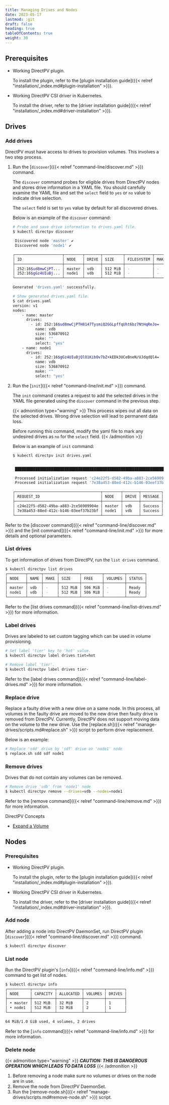 ```yaml
---
title: Managing Drives and Nodes
date: 2023-05-17
lastmod: :git
draft: false
heading: true
tableOfContents: true
weight: 30
---
```


## Prerequisites

* Working DirectPV plugin. 
 
  To install the plugin, refer to the [plugin installation guide]({{< relref "installation/_index.md#plugin-installation" >}}).

* Working DirectPV CSI driver in Kubernetes. 
 
  To install the driver, refer to the [driver installation guide]({{< relref "installation/_index.md#driver-installation" >}}).

## Drives

### Add drives

DirectPV must have access to drives to provision volumes. 
This involves a two step process.

1. Run the [`discover`]({{< relref "command-line/discover.md" >}}) command.
   
   The `discover` command probes for eligible drives from DirectPV nodes and stores drive information in a YAML file. 
   You should carefully examine the YAML file and set the `select` field to `yes` or `no` value to indicate drive selection. 
   
   The `select` field is set to `yes` value by default for all discovered drives. 
   
   Below is an example of the `discover` command:
   
   ```sh
   # Probe and save drive information to drives.yaml file.
   $ kubectl directpv discover
   
    Discovered node 'master' ✔
    Discovered node 'node1' ✔
   
   ┌─────────────────────┬────────┬───────┬─────────┬────────────┬──────┬───────────┬─────────────┐
   │ ID                  │ NODE   │ DRIVE │ SIZE    │ FILESYSTEM │ MAKE │ AVAILABLE │ DESCRIPTION │
   ├─────────────────────┼────────┼───────┼─────────┼────────────┼──────┼───────────┼─────────────┤
   │ 252:16$ud8mwCjPT... │ master │ vdb   │ 512 MiB │ -          │ -    │ YES       │ -           │
   │ 252:16$gGz4UIuBj... │ node1  │ vdb   │ 512 MiB │ -          │ -    │ YES       │ -           │
   └─────────────────────┴────────┴───────┴─────────┴────────────┴──────┴───────────┴─────────────┘

   Generated 'drives.yaml' successfully.

   # Show generated drives.yaml file.
   $ cat drives.yaml
   version: v1
   nodes:
       - name: master
         drives:
           - id: 252:16$ud8mwCjPTH8147TysmiQ2GGLpffqUht6bz7NtHqReJo=
             name: vdb
             size: 536870912
             make: ""
             select: "yes"
       - name: node1
         drives:
           - id: 252:16$gGz4UIuBjQlO1KibOv7bZ+kEDk3UCeBneN/UJdqdQl4=
             name: vdb
             size: 536870912
             make: ""
             select: "yes"
   
   ```

3. Run the [`init`]({{< relref "command-line/init.md" >}}) command.

   The `init` command creates a request to add the selected drives in the YAML file generated using the `discover` command in the previous step. 
   
   {{< admonition type="warning" >}}
   This process wipes out all data on the selected drives. 
   Wrong drive selection will lead to permanent data loss. 

   Before running this command, modify the yaml file to mark any undesired drives as `no` for the `select` field.
   {{< /admonition >}}
   
   Below is an example of `init` command:

   ```sh
   $ kubectl directpv init drives.yaml
   
   
    ███████████████████████████████████████████████████████████████████████████ 100%
   
    Processed initialization request 'c24e22f5-d582-49ba-a883-2ce56909904e' for node 'master' ✔
    Processed initialization request '7e38a453-88ed-412c-b146-03eef37b23bf' for node 'node1' ✔
   
   ┌──────────────────────────────────────┬────────┬───────┬─────────┐
   │ REQUEST_ID                           │ NODE   │ DRIVE │ MESSAGE │
   ├──────────────────────────────────────┼────────┼───────┼─────────┤
   │ c24e22f5-d582-49ba-a883-2ce56909904e │ master │ vdb   │ Success │
   │ 7e38a453-88ed-412c-b146-03eef37b23bf │ node1  │ vdb   │ Success │
   └──────────────────────────────────────┴────────┴───────┴─────────┘
   ```

Refer to the [discover command]({{< relref "command-line/discover.md" >}}) and the [init command]({{< relref "command-line/init.md" >}}) for more details and optional parameters.

### List drives

To get information of drives from DirectPV, run the `list drives` command. 

```sh
$ kubectl directpv list drives
┌────────┬──────┬──────┬─────────┬─────────┬─────────┬────────┐
│ NODE   │ NAME │ MAKE │ SIZE    │ FREE    │ VOLUMES │ STATUS │
├────────┼──────┼──────┼─────────┼─────────┼─────────┼────────┤
│ master │ vdb  │ -    │ 512 MiB │ 506 MiB │ -       │ Ready  │
│ node1  │ vdb  │ -    │ 512 MiB │ 506 MiB │ -       │ Ready  │
└────────┴──────┴──────┴─────────┴─────────┴─────────┴────────┘
```

Refer to the [list drives command]({{< relref "command-line/list-drives.md" >}}) for more information.

### Label drives

Drives are labeled to set custom tagging which can be used in volume provisioning. 

```sh
# Set label 'tier' key to 'hot' value.
$ kubectl directpv label drives tiet=hot

# Remove label 'tier'.
$ kubectl directpv label drives tier-
```

Refer to the [label drives command]({{< relref "command-line/label-drives.md" >}}) for more information.

### Replace drive

Replace a faulty drive with a new drive on a same node. 
In this process, all volumes in the faulty drive are moved to the new drive then faulty drive is removed from DirectPV. 
Currently, DirectPV does not support moving data on the volume to the new drive. 
Use the [replace.sh]({{< relref "manage-drives/scripts.md#replace.sh" >}}) script to perform drive replacement. 

Below is an example:

```sh
# Replace 'sdd' drive by 'sdf' drive on 'node1' node
$ replace.sh sdd sdf node1
```

### Remove drives
Drives that do not contain any volumes can be removed. 

```sh
# Remove drive 'vdb' from 'node1' node
$ kubectl directpv remove --drives=vdb --nodes=node1
```

Refer to the [remove command]({{< relref "command-line/remove.md" >}}) for more information.


DirectPV Concepts

- [Expand a Volume](volume-expansion.md)

## Nodes

### Prerequisites
* Working DirectPV plugin. 
 
  To install the plugin, refer to the [plugin installation guide]({{< relref "installation/_index.md#plugin-installation" >}}).

* Working DirectPV CSI driver in Kubernetes. 
  
  To install the driver, refer to the [driver installation guide]({{< relref "installation/_index.md#driver-installation" >}}).

### Add node

After adding a node into DirectPV DaemonSet, run DirectPV plugin [`discover`]({{< relref "command-line/discover.md" >}}) command.

```sh
$ kubectl directpv discover
```

### List node
Run the DirectPV plugin's [`info`]({{< relref "command-line/info.md" >}}) command to get list of nodes. 

```sh
$ kubectl directpv info
┌──────────┬──────────┬───────────┬─────────┬────────┐
│ NODE     │ CAPACITY │ ALLOCATED │ VOLUMES │ DRIVES │
├──────────┼──────────┼───────────┼─────────┼────────┤
│ • master │ 512 MiB  │ 32 MiB    │ 2       │ 1      │
│ • node1  │ 512 MiB  │ 32 MiB    │ 2       │ 1      │
└──────────┴──────────┴───────────┴─────────┴────────┘

64 MiB/1.0 GiB used, 4 volumes, 2 drives

```

Refer to the [`info` command]({{< relref "command-line/info.md" >}}) for more information.

### Delete node

{{< admonition type="warning" >}}
***CAUTION: THIS IS DANGEROUS OPERATION WHICH LEADS TO DATA LOSS***
{{< /admonition >}}

1. Before removing a node make sure no volumes or drives on the node are in use.
2. Remove the node from DirectPV DaemonSet.
3. Run the [remove-node.sh]({{< relref "manage-drives/scripts.md#remove-node.sh" >}}) script.